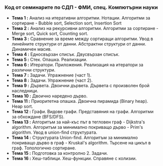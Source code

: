 ### Код от семинарите по СДП - ФМИ, спец. Компютърни науки


 - **Тема  1 :** Анализ на итеративни алгоритми. Нотации. Алгоритми за сортиране - Bubble sort, Selection sort, Insertion Sort
 - **Тема  2 :** Анализ на рекурсивни алгоритми. Алгоритми за сортиране - Merge sort, Quick sort, Counting sort. 
 - **Тема  3 :** Сравнение за време между сортиращи алгоритми. Увод в линейните структури от данни. Абстрактни структури от данни. Динамичен масив.
 - **Тема  4 :** Едносвързан списък. Двусвързан списък. 
 - **Тема  5 :** Стек. Опашка. Реализации.
 - **Тема  6 :** Итератори. Приложения. Реализация на итератори за различни структури.
 - **Тема  7 :** Задачи. Упражнение (част 1).
 - **Тема  8 :** Задачи. Упражнение (част 2). 
 - **Тема  9 :** Дървета. Двоични дървета. Дървета с произволен брой наследници.
 - **Тема 10 :** Двоично наредено дърво.
 - **Тема 11 :** Приоритетна опашка. Двоична пирамида (Binary heap). Heap sort.
 - **Тема 12 :** Графи. Видове графи. Представяния на графи. Алгоритми за обхождане (BFS/DFS).
 - **Тема 13 :** Алгоритъм за най-къс път в тегловен граф - Dijkstra's algorithm. Алгоритъм за минимално покриващо дърво - Prim's algorithm. Увод в union-find структурата.
 - **Тема 14 :** Структурата Union-find. Алгоритъм за минимално покриващо дърво в граф - Kruskal's algorithm. Търсене на цикъл в граф. Топологично сортиране.
 - **Тема 15 :** Подготовка за контролно 2. Задачи.
 - **Тема 16 :** Хеш-таблици. Хеш-функции. Справяне с колизии.
